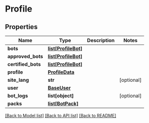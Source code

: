 # Profile

## Properties
Name | Type | Description | Notes
------------ | ------------- | ------------- | -------------
**bots** | [**list[ProfileBot]**](ProfileBot.md) |  | 
**approved_bots** | [**list[ProfileBot]**](ProfileBot.md) |  | 
**certified_bots** | [**list[ProfileBot]**](ProfileBot.md) |  | 
**profile** | [**ProfileData**](ProfileData.md) |  | 
**site_lang** | **str** |  | [optional] 
**user** | [**BaseUser**](BaseUser.md) |  | 
**bot_logs** | **list[object]** |  | [optional] 
**packs** | [**list[BotPack]**](BotPack.md) |  | 

[[Back to Model list]](../README.md#documentation-for-models) [[Back to API list]](../README.md#documentation-for-api-endpoints) [[Back to README]](../README.md)

